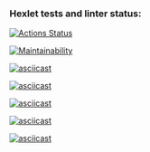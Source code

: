 ### Hexlet tests and linter status:
[![Actions Status](https://github.com/owsmurf/frontend-project-44/actions/workflows/hexlet-check.yml/badge.svg)](https://github.com/owsmurf/frontend-project-44/actions)

[![Maintainability](https://api.codeclimate.com/v1/badges/5f446bd97c396073ce71/maintainability)](https://codeclimate.com/github/owsmurf/frontend-project-44/maintainability)

[![asciicast](https://asciinema.org/a/sCyAQY0ZdtiJwj2aVuf9dz9cT.svg)](https://asciinema.org/a/sCyAQY0ZdtiJwj2aVuf9dz9cT)

[![asciicast](https://asciinema.org/a/1fpS1rUtaAj781OT1Xsl0Zs1v.svg)](https://asciinema.org/a/1fpS1rUtaAj781OT1Xsl0Zs1v)

[![asciicast](https://asciinema.org/a/eMikzmoqnWFNOcopMJ0nbHE5a.svg)](https://asciinema.org/a/eMikzmoqnWFNOcopMJ0nbHE5a)

[![asciicast](https://asciinema.org/a/yAgKvrNBWadtlqEhbDbJWo06N.svg)](https://asciinema.org/a/yAgKvrNBWadtlqEhbDbJWo06N)

[![asciicast](https://asciinema.org/a/FWNAoRRm5bAl4PQzg9DwamyGl.svg)](https://asciinema.org/a/FWNAoRRm5bAl4PQzg9DwamyGl)